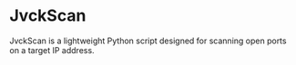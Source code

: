 # JvckScan
JvckScan is a lightweight Python script designed for scanning open ports on a target IP address.
